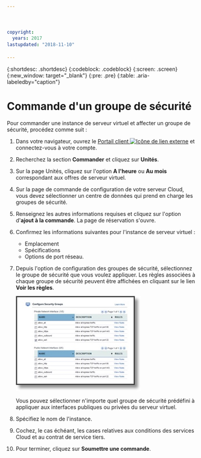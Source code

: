 ```yaml
---



copyright:
  years: 2017
lastupdated: "2018-11-10"

---
```


{:shortdesc: .shortdesc}
{:codeblock: .codeblock}
{:screen: .screen}
{:new_window: target="_blank"}
{:pre: .pre}
{:table: .aria-labeledby="caption"}

# Commande d'un groupe de sécurité

Pour commander une instance de serveur virtuel et affecter un groupe de sécurité, procédez comme suit :

1. Dans votre navigateur, ouvrez le [Portail client ![Icône de lien externe](../../icons/launch-glyph.svg "Icône de lien externe")](https://control.softlayer.com/) et connectez-vous à votre compte.
2. Recherchez la section **Commander** et cliquez sur **Unités**.
3. Sur la page Unités, cliquez sur l'option **A l'heure** ou **Au mois** correspondant aux offres de serveur virtuel.
4. Sur la page de commande de configuration de votre serveur Cloud, vous devez sélectionner un centre de données qui prend en charge les groupes de sécurité.
5. Renseignez les autres informations requises et cliquez sur l'option d'**ajout à la commande**. La page de réservation s'ouvre.
6. Confirmez les informations suivantes pour l'instance de serveur virtuel : 

	* Emplacement
	* Spécifications
	* Options de port réseau. 

7. Depuis l'option de configuration des groupes de sécurité, sélectionnez le groupe de sécurité que vous voulez appliquer. Les règles associées à chaque groupe de sécurité peuvent être affichées en cliquant sur le lien **Voir les règles**. 

	![Groupe de sécurité personnalisé](./images/sgs.jpg)

	Vous pouvez sélectionner n'importe quel groupe de sécurité prédéfini à appliquer aux interfaces publiques ou privées du serveur virtuel.
	
8. Spécifiez le nom de l'instance.
9. Cochez, le cas échéant, les cases relatives aux conditions des services Cloud et au contrat de service tiers.
10. Pour terminer, cliquez sur **Soumettre une commande**.

